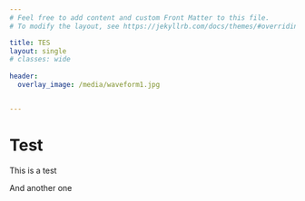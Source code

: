 ```yaml
---
# Feel free to add content and custom Front Matter to this file.
# To modify the layout, see https://jekyllrb.com/docs/themes/#overriding-theme-defaults

title: TES
layout: single
# classes: wide
	
header:
  overlay_image: /media/waveform1.jpg


---
```


# Test

This is a test

And another one

